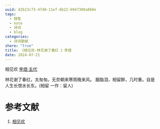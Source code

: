 ```yaml
---
uuid: d2b23c73-4740-11ef-8b22-6947308a868e
tags:
  - 随笔
  - note
  - 诗词
  - blog
categories:
  - 诗词歌赋
share: "true"
title: 《相见欢·林花谢了春红 》李煜
date: 2024-07-21
---
```


相见欢
[李煜·五代](2%20Aera/人物/古代/李煜·五代.md)

林花谢了春红，太匆匆。无奈朝来寒雨晚来风。
胭脂泪，相留醉，几时重。自是人生长恨水长东。(相留 一作：留人)

# 参考文献

1. [相见欢](https://baike.baidu.com/item/%E7%9B%B8%E8%A7%81%E6%AC%A2%C2%B7%E6%9E%97%E8%8A%B1%E8%B0%A2%E4%BA%86%E6%98%A5%E7%BA%A2/10926779)
